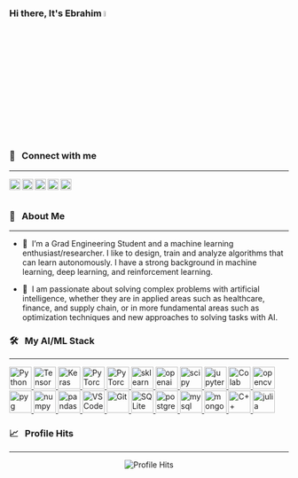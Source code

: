 ### Hi there, It's Ebrahim <img src="https://media.giphy.com/media/hvRJCLFzcasrR4ia7z/giphy.gif" width="5%">
<br>


### 🔗 &nbsp; **Connect with me**
-----
<p align="left">
<a href="https://twitter.com/ebrahimpka">
  <img align="left" alt="Ebrahim's Twitter" width="20px" src="https://simpleicons.now.sh/twitter/1DA1F2" />
</a>
<a href="https://www.linkedin.com/in/ebrahim-pichka/">
  <img align="left" alt="Ebrahim's LinkedIn" width="20px" src="https://simpleicons.now.sh/linkedin/0A66C2" />
</a>
</a>
<a href="https://ebrahimpichka.medium.com/">
  <img align="left" alt="Ebrahim's Medium" width="20px" src="https://simpleicons.now.sh/medium/EEEEEE" />
</a>
<a href="mailto:ebrahim.pichka@gmail.com">
  <img align="left" alt="Ebrahim's Gmail" width="20px" src="https://simpleicons.now.sh/gmail/EA4335" />
<a href="https://stackoverflow.com/users/11813722/ebrahim-pichka">
  <img align="left" alt="Ebrahim's Stackoverflow" width="20px" src="https://simpleicons.now.sh/stackoverflow/F58025" />
</a>
<br>
<br>


### 📝 &nbsp; **About Me**
-----
- 🔭 &nbsp;I’m a Grad Engineering Student and a machine learning enthusiast/researcher. I like to design, train and analyze algorithms that can learn autonomously. I have a strong background in machine learning, deep learning, and reinforcement learning.

- 🌱&nbsp; I am passionate about solving complex problems with artificial intelligence, whether they are in applied areas such as healthcare, finance, and supply chain, or in more fundamental areas such as optimization techniques and new approaches to solving tasks with AI.




### 🛠️ &nbsp; **My AI/ML Stack**
-----
<p align="left">
<a href="https://python.org/" target="_blank"> <img src="https://simpleicons.vercel.app/python/3776AB" alt="Python" width="40" height="40"/> </a>
<a href="https://www.tensorflow.org/" target="_blank"> <img src="https://simpleicons.vercel.app/tensorflow/FF6F00" alt="TensorFlow" width="40" height="40"/> </a>
<a href="https://www.keras.io/" target="_blank"> <img src="https://simpleicons.vercel.app/keras/D00000" alt="Keras" width="40" height="40"/> </a>
<a href="https://pytorch.org//" target="_blank"> <img src="https://simpleicons.vercel.app/pytorch/EE4C2C" alt="PyTorch" width="40" height="40"/> </a>
<a href="https://www.pytorchlightning.ai/" target="_blank"> <img src="https://simpleicons.vercel.app/pytorchlightning/792EE5" alt="PyTorchLighning" width="40" height="40"/> </a>
<a href="https://scikit-learn.org/" target="_blank"> <img src="https://simpleicons.vercel.app/scikitlearn/F7931E" alt="sklearn" width="40" height="40"/> </a>
<a href="https://www.gymlibrary.ml/" target="_blank"> <img src="https://simpleicons.vercel.app/openaigym/0081A5" alt="openaigym" width="40" height="40"/> </a>
<a href="https://www.scipy.org/" target="_blank"> <img src="https://simpleicons.vercel.app/scipy/8CAAE6" alt="scipy" width="40" height="40"/> </a>
<a href="https://jupyter.org/" target="_blank"> <img src="https://simpleicons.vercel.app/jupyter/F37626" alt="jupyter" width="40" height="40"/> </a>
<a href="https://colab.research.google.com/" target="_blank"> <img src="https://simpleicons.vercel.app/googlecolab/F9AB00" alt="Colab" width="40" height="40"/> </a>
<a href="https://opencv.org/" target="_blank"> <img src="https://simpleicons.vercel.app/opencv/5C3EE8" alt="opencv" width="40" height="40"/> </a>
<br>
<a href="https://www.pyg.org/" target="_blank"> <img src="https://simpleicons.vercel.app/pyg/3C2179" alt="pyg" width="40" height="40"/> </a>
<a href="https://www.numpy.org/" target="_blank"> <img src="https://simpleicons.vercel.app/numpy/013243" alt="numpy" width="40" height="40"/> </a>
<a href="https://pandas.pydata.org/" target="_blank"> <img src="https://simpleicons.vercel.app/pandas/150458" alt="pandas" width="40" height="40"/> </a>
<a href="https://code.visualstudio.com/" target="_blank"> <img src="https://simpleicons.vercel.app/visualstudiocode/007ACC" alt="VSCode" width="40" height="40"/> </a>
<a href="https://git-scm.com/" target="_blank"> <img src="https://simpleicons.vercel.app/git/F05032" alt="Git" width="40" height="40"/> </a>
<a href="https://sqlite.org/" target="_blank"> <img src="https://simpleicons.vercel.app/sqlite/003B57" alt="SQLite" width="40" height="40"/> </a>
<a href="https://postgresql.org/" target="_blank"> <img src="https://simpleicons.vercel.app/postgresql/4169E1" alt="postgreSQL" width="40" height="40"/> </a>
<a href="https://mysql.com/" target="_blank"> <img src="https://simpleicons.vercel.app/mysql/4479A1" alt="mysql" width="40" height="40"/> </a>
<a href="https://mongodb.com/" target="_blank"> <img src="https://simpleicons.vercel.app/mongodb/47A248" alt="mongodb" width="40" height="40"/> </a>
<a href="https://cplusplus.com/" target="_blank"> <img src="https://simpleicons.vercel.app/cplusplus/00599C" alt="C++" width="40" height="40"/> </a>
<a href="https://julialang.org/" target="_blank"> <img src="https://simpleicons.vercel.app/julia/9558B2" alt="julia" width="40" height="40"/> </a>

<br/>

### 📈 &nbsp; **Profile Hits**
-----
<div align="center">

![Profile Hits](https://profile-counter.glitch.me/ebrahimpichka/count.svg)

</div>
